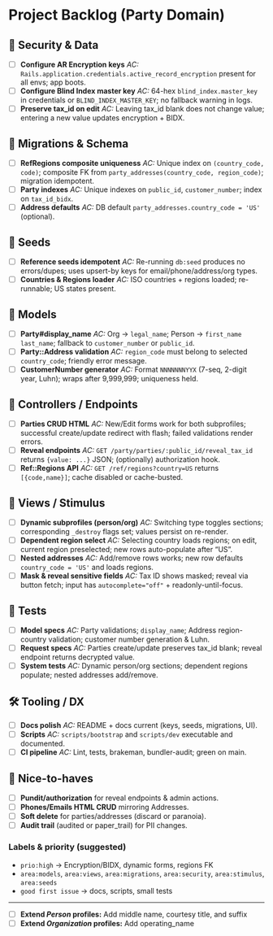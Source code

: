 # Project Backlog (Party Domain)

## 🔐 Security & Data

* [ ] **Configure AR Encryption keys**
  *AC:* `Rails.application.credentials.active_record_encryption` present for all envs; app boots.
* [ ] **Configure Blind Index master key**
  *AC:* 64-hex `blind_index.master_key` in credentials or `BLIND_INDEX_MASTER_KEY`; no fallback warning in logs.
* [ ] **Preserve tax\_id on edit**
  *AC:* Leaving tax\_id blank does not change value; entering a new value updates encryption + BIDX.

## 🧱 Migrations & Schema

* [ ] **RefRegions composite uniqueness**
  *AC:* Unique index on `(country_code, code)`; composite FK from `party_addresses(country_code, region_code)`; migration idempotent.
* [ ] **Party indexes**
  *AC:* Unique indexes on `public_id`, `customer_number`; index on `tax_id_bidx`.
* [ ] **Address defaults**
  *AC:* DB default `party_addresses.country_code = 'US'` (optional).

## 🌱 Seeds

* [ ] **Reference seeds idempotent**
  *AC:* Re-running `db:seed` produces no errors/dupes; uses upsert-by keys for email/phone/address/org types.
* [ ] **Countries & Regions loader**
  *AC:* ISO countries + regions loaded; re-runnable; US states present.

## 🧠 Models

* [ ] **Party#display\_name**
  *AC:* Org → `legal_name`; Person → `first_name last_name`; fallback to `customer_number` or `public_id`.
* [ ] **Party::Address validation**
  *AC:* `region_code` must belong to selected `country_code`; friendly error message.
* [ ] **CustomerNumber generator**
  *AC:* Format `NNNNNNNYYX` (7-seq, 2-digit year, Luhn); wraps after 9,999,999; uniqueness held.

## 🧭 Controllers / Endpoints

* [ ] **Parties CRUD HTML**
  *AC:* New/Edit forms work for both subprofiles; successful create/update redirect with flash; failed validations render errors.
* [ ] **Reveal endpoints**
  *AC:* `GET /party/parties/:public_id/reveal_tax_id` returns `{value: ...}` JSON; (optionally) authorization hook.
* [ ] **Ref::Regions API**
  *AC:* `GET /ref/regions?country=US` returns `[{code,name}]`; cache disabled or cache-busted.

## 🎨 Views / Stimulus

* [ ] **Dynamic subprofiles (person/org)**
  *AC:* Switching type toggles sections; corresponding `_destroy` flags set; values persist on re-render.
* [ ] **Dependent region select**
  *AC:* Selecting country loads regions; on edit, current region preselected; new rows auto-populate after “US”.
* [ ] **Nested addresses**
  *AC:* Add/remove rows works; new row defaults `country_code = 'US'` and loads regions.
* [ ] **Mask & reveal sensitive fields**
  *AC:* Tax ID shows masked; reveal via button fetch; input has `autocomplete="off"` + readonly-until-focus.

## 🧪 Tests

* [ ] **Model specs**
  *AC:* Party validations; `display_name`; Address region-country validation; customer number generation & Luhn.
* [ ] **Request specs**
  *AC:* Parties create/update preserves tax\_id blank; reveal endpoint returns decrypted value.
* [ ] **System tests**
  *AC:* Dynamic person/org sections; dependent regions populate; nested addresses add/remove.

## 🛠 Tooling / DX

* [ ] **Docs polish**
  *AC:* README + docs current (keys, seeds, migrations, UI).
* [ ] **Scripts**
  *AC:* `scripts/bootstrap` and `scripts/dev` executable and documented.
* [ ] **CI pipeline**
  *AC:* Lint, tests, brakeman, bundler-audit; green on main.

## 🚀 Nice-to-haves

* [ ] **Pundit/authorization** for reveal endpoints & admin actions.
* [ ] **Phones/Emails HTML CRUD** mirroring Addresses.
* [ ] **Soft delete** for parties/addresses (discard or paranoia).
* [ ] **Audit trail** (audited or paper\_trail) for PII changes.

### Labels & priority (suggested)

* `prio:high` → Encryption/BIDX, dynamic forms, regions FK
* `area:models`, `area:views`, `area:migrations`, `area:security`, `area:stimulus`, `area:seeds`
* `good first issue` → docs, scripts, small tests

---

* [ ] **Extend _Person_ profiles:** Add middle name, courtesy title, and suffix
* [ ] **Extend _Organization_ profiles:** Add operating_name